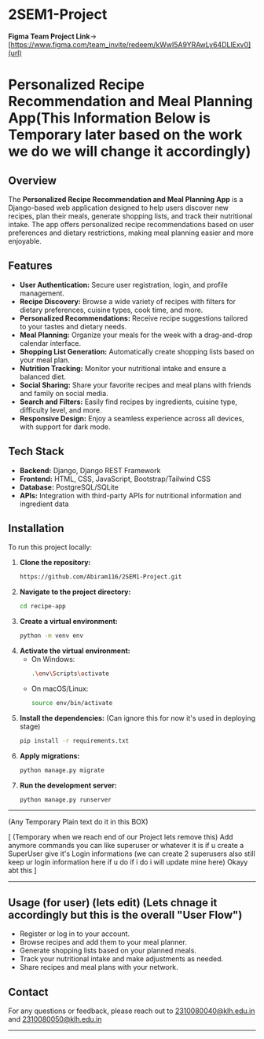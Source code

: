 # 2SEM1-Project

**Figma Team Project Link**-> [https://www.figma.com/team_invite/redeem/kWwI5A9YRAwLy64DLlExv0](url)

# Personalized Recipe Recommendation and Meal Planning App(**This Information Below is Temporary later based on the work we do we will change it accordingly**)

## Overview
The **Personalized Recipe Recommendation and Meal Planning App** is a Django-based web application designed to help users discover new recipes, plan their meals, generate shopping lists, and track their nutritional intake. The app offers personalized recipe recommendations based on user preferences and dietary restrictions, making meal planning easier and more enjoyable.

## Features
- **User Authentication:** Secure user registration, login, and profile management.
- **Recipe Discovery:** Browse a wide variety of recipes with filters for dietary preferences, cuisine types, cook time, and more.
- **Personalized Recommendations:** Receive recipe suggestions tailored to your tastes and dietary needs.
- **Meal Planning:** Organize your meals for the week with a drag-and-drop calendar interface.
- **Shopping List Generation:** Automatically create shopping lists based on your meal plan.
- **Nutrition Tracking:** Monitor your nutritional intake and ensure a balanced diet.
- **Social Sharing:** Share your favorite recipes and meal plans with friends and family on social media.
- **Search and Filters:** Easily find recipes by ingredients, cuisine type, difficulty level, and more.
- **Responsive Design:** Enjoy a seamless experience across all devices, with support for dark mode.

## Tech Stack
- **Backend:** Django, Django REST Framework
- **Frontend:** HTML, CSS, JavaScript, Bootstrap/Tailwind CSS
- **Database:** PostgreSQL/SQLite
- **APIs:** Integration with third-party APIs for nutritional information and ingredient data

## Installation
To run this project locally:

1. **Clone the repository:**
   ```bash
   https://github.com/Abiram116/2SEM1-Project.git
   ```
2. **Navigate to the project directory:**
   ```bash
   cd recipe-app
   ```
3. **Create a virtual environment:**
   ```bash
   python -m venv env
   ```
4. **Activate the virtual environment:**
   - On Windows:
     ```bash
     .\env\Scripts\activate
     ```
   - On macOS/Linux:
     ```bash
     source env/bin/activate
     ```
5. **Install the dependencies:** (Can ignore this for now it's used in deploying stage)
   ```bash
   pip install -r requirements.txt
   ```
6. **Apply migrations:**
   ```bash
   python manage.py migrate
   ```
7. **Run the development server:**
   ```bash
   python manage.py runserver
   ```
------------------------------------------------------------------------------------------------------------

(Any Temporary Plain text do it in this BOX)

[
(Temporary when we reach end of our Project lets remove this)
Add anymore commands you can like superuser or whatever it is if u create a SuperUser give it's Login informations (we can create 2 superusers also still keep ur login information here if u do if i do i will update mine here)
Okayy abt this
]

------------------------------------------------------------------------------------------------------------

## Usage (for user)  (lets edit) (Lets chnage it accordingly but this is the overall "User Flow")
- Register or log in to your account.
- Browse recipes and add them to your meal planner.
- Generate shopping lists based on your planned meals.
- Track your nutritional intake and make adjustments as needed.
- Share recipes and meal plans with your network.


## Contact
For any questions or feedback, please reach out to [2310080040@klh.edu.in](url) and [2310080050@klh.edu.in](url)

----------
